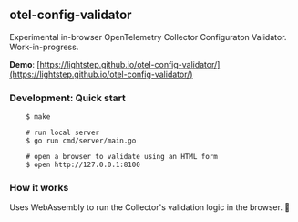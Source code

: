 ## otel-config-validator

Experimental in-browser OpenTelemetry Collector Configuraton Validator. Work-in-progress.

**Demo**: [https://lightstep.github.io/otel-config-validator/](https://lightstep.github.io/otel-config-validator/)

### Development: Quick start

```
    $ make

    # run local server
    $ go run cmd/server/main.go

    # open a browser to validate using an HTML form
    $ open http://127.0.0.1:8100
```

### How it works

Uses WebAssembly to run the Collector's validation logic in the browser. 🤯
